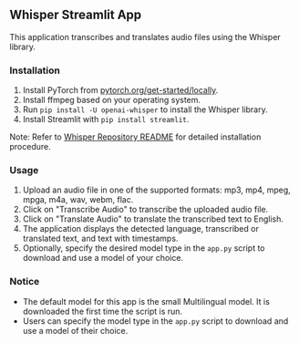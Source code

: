 ## Whisper Streamlit App

This application transcribes and translates audio files using the Whisper library.

### Installation

1. Install PyTorch from [pytorch.org/get-started/locally](https://pytorch.org/get-started/locally/).
2. Install ffmpeg based on your operating system.
3. Run `pip install -U openai-whisper` to install the Whisper library.
4. Install Streamlit with `pip install streamlit`.

Note: Refer to [Whisper Repository README](https://github.com/openai/whisper/blob/main/README.md) for detailed installation procedure.

### Usage

1. Upload an audio file in one of the supported formats: mp3, mp4, mpeg, mpga, m4a, wav, webm, flac.
2. Click on "Transcribe Audio" to transcribe the uploaded audio file.
3. Click on "Translate Audio" to translate the transcribed text to English.
4. The application displays the detected language, transcribed or translated text, and text with timestamps.
5. Optionally, specify the desired model type in the `app.py` script to download and use a model of your choice.

### Notice

- The default model for this app is the small Multilingual model. It is downloaded the first time the script is run.
- Users can specify the model type in the `app.py` script to download and use a model of their choice.
